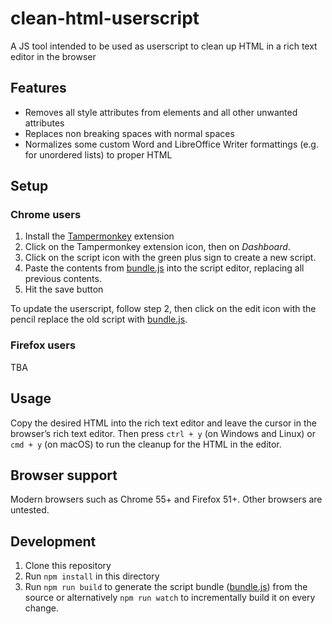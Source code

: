 # clean-html-userscript

A JS tool intended to be used as userscript to clean up HTML in a rich text editor in the browser

## Features

* Removes all style attributes from elements and all other unwanted attributes
* Replaces non breaking spaces with normal spaces
* Normalizes some custom Word and LibreOffice Writer formattings (e.g. for unordered lists) to proper HTML

## Setup

### Chrome users

1. Install the [Tampermonkey](https://chrome.google.com/webstore/detail/tampermonkey/dhdgffkkebhmkfjojejmpbldmpobfkfo?hl=en) extension
2. Click on the Tampermonkey extension icon, then on _Dashboard_.
3. Click on the script icon with the green plus sign to create a new script.
4. Paste the contents from [bundle.js](https://github.com/TomOne/clean-html-userscript/raw/master/dist/bundle.js) into the script editor, replacing all previous contents.
5. Hit the save button

To update the userscript, follow step 2, then click on the edit icon with the pencil replace the old script with [bundle.js](https://github.com/TomOne/clean-html-userscript/raw/master/dist/bundle.js).

### Firefox users

TBA

## Usage

Copy the desired HTML into the rich text editor and leave the cursor in the browser’s rich text editor. Then press `ctrl + y` (on Windows and Linux) or `cmd + y` (on macOS) to run the cleanup for the HTML in the editor.

## Browser support

Modern browsers such as Chrome 55+ and Firefox 51+. Other browsers are untested.

## Development

1. Clone this repository
2. Run `npm install` in this directory
3. Run `npm run build` to generate the script bundle ([bundle.js](https://github.com/TomOne/clean-html-userscript/raw/master/dist/bundle.js)) from the source or alternatively `npm run watch` to incrementally build it on every change.
